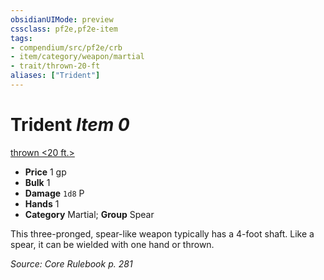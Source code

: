 ```yaml
---
obsidianUIMode: preview
cssclass: pf2e,pf2e-item
tags:
- compendium/src/pf2e/crb
- item/category/weapon/martial
- trait/thrown-20-ft
aliases: ["Trident"]
---
```

# Trident *Item 0*  
[thrown <20 ft.>](../../../Rules/traits/thrown.md)  

- **Price** 1 gp
- **Bulk** 1
- **Damage** `1d8` P
- **Hands** 1
- **Category** Martial; **Group** Spear 

This three-pronged, spear-like weapon typically has a 4-foot shaft. Like a spear, it can be wielded with one hand or thrown.

*Source: Core Rulebook p. 281*